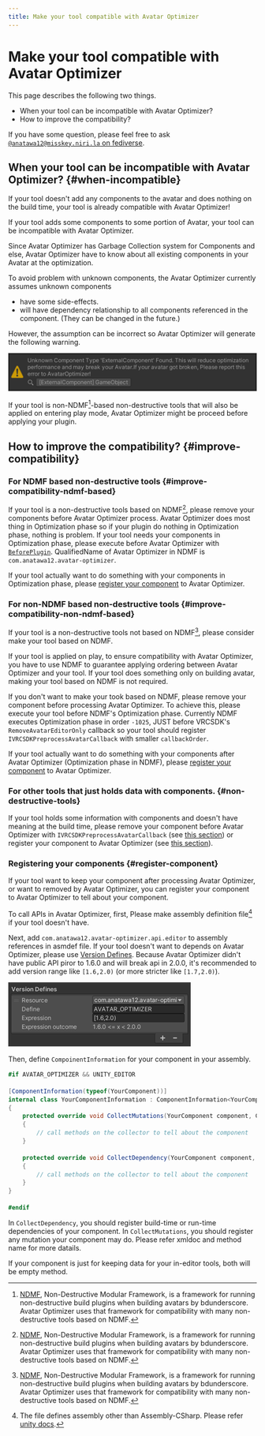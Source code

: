 ```yaml
---
title: Make your tool compatible with Avatar Optimizer
---
```


# Make your tool compatible with Avatar Optimizer

This page describes the following two things.

- When your tool can be incompatible with Avatar Optimizer?
- How to improve the compatibility?

If you have some question, please feel free to ask [`@anatawa12@misskey.niri.la` on fediverse][fediverse].

## When your tool can be incompatible with Avatar Optimizer? {#when-incompatible}

If your tool doesn't add any components to the avatar and does nothing on the build time,
your tool is already compatible with Avatar Optimizer!

If your tool adds some components to some portion of Avatar, your tool can be incompatible with Avatar Optimizer.

Since Avatar Optimizer has Garbage Collection system for Components and else, Avatar Optimizer have to 
know about all existing components in your Avatar at the optimization.

To avoid problem with unknown components, the Avatar Optimizer currently assumes unknown components
- have some side-effects.
- will have dependency relationship to all components referenced in the component.
  (They can be changed in the future.)

However, the assumption can be incorrect so Avatar Optimizer will generate the following warning.

![unknown-component-warning](unknown-component-warning.png)

If your tool is non-NDMF[^NDMF]-based non-destructive tools that will also be applied on entering play mode,
Avatar Optimizer might be proceed before applying your plugin.

## How to improve the compatibility? {#improve-compatibility}

### For NDMF based non-destructive tools {#improve-compatibility-ndmf-based}

If your tool is a non-destructive tools based on NDMF[^NDMF], please remove your components before
Avatar Optimizer process. Avatar Optimizer does most thing in Optimization phase
so if your plugin do nothing in Optimization phase, nothing is problem.
If your tool needs your components in Optimization phase, 
please execute before Avatar Optimizer with [`BeforePlugin`][ndmf-BeforePlugin]. 
QualifiedName of Avatar Optimizer in NDMF is `com.anatawa12.avatar-optimizer`.

If your tool actually want to do something with your components in Optimization phase,
please [register your component][register-component] to Avatar Optimizer.

### For non-NDMF based non-destructive tools {#improve-compatibility-non-ndmf-based}

If your tool is a non-destructive tools not based on NDMF[^NDMF], please consider
make your tool based on NDMF.

If your tool is applied on play, to ensure compatibility with Avatar Optimizer, you have to use NDMF to
guarantee applying ordering between Avatar Optimizer and your tool.
If your tool does something only on building avatar, making your tool based on NDMF is not required.

If you don't want to make your took based on NDMF, please remove your component before processing Avatar Optimizer.
To achieve this, please execute your tool before NDMF's Optimization phase.
Currently NDMF executes Optimization phase in order `-1025`, JUST before VRCSDK's `RemoveAvatarEditorOnly` callback so
your tool should register `IVRCSDKPreprocessAvatarCallback` with smaller `callbackOrder`.

If your tool actually want to do something with your components after Avatar Optimizer (Optimization phase in NDMF),
please [register your component][register-component] to Avatar Optimizer.

### For other tools that just holds data with components. {#non-destructive-tools}

If your tool holds some information with components and doesn't have meaning at the build time, 
please remove your component before Avatar Optimizer with `IVRCSDKPreprocessAvatarCallback` (see [this section](#improve-compatibility-non-ndmf-based)) or 
register your component to Avatar Optimizer (see [this section][register-component]).

### Registering your components {#register-component}

If your tool want to keep your component after processing Avatar Optimizer, or want to removed by Avatar Optimizer,
you can register your component to Avatar Optimizer to tell about your component.

To call APIs in Avatar Optimizer, first, Please make assembly definition file[^asmdef] if your tool doesn't have.

Next, add `com.anatawa12.avatar-optimizer.api.editor` to assembly references in asmdef file.
If your tool doesn't want to depends on Avatar Optimizer, please use [Version Defines].
Because Avatar Optimizer didn't have public API piror to 1.6.0 and will break api in 2.0.0, 
it's recommended to add version range like `[1.6,2.0)` (or more stricter like `[1.7,2.0)`).

![version-defines.png](version-defines.png)

Then, define `CompoinentInformation` for your component in your assembly.

```csharp
#if AVATAR_OPTIMIZER && UNITY_EDITOR

[ComponentInformation(typeof(YourComponent))]
internal class YourComponentInformation : ComponentInformation<YourComponent>
{
    protected override void CollectMutations(YourComponent component, ComponentMutationsCollector collector)
    {
        // call methods on the collector to tell about the component
    }

    protected override void CollectDependency(YourComponent component, ComponentDependencyCollector collector)
    {
        // call methods on the collector to tell about the component
    }
}

#endif
```

In `CollectDependency`, you should register build-time or run-time dependencies of your component.
In `CollectMutations`, you should register any mutation your component may do.
Please refer xmldoc and method name for more datails.

If your component is just for keeping data for your in-editor tools, both will be empty method.

[fediverse]: https://misskey.niri.la/@anatawa12
[ndmf-BeforePlugin]: https://ndmf.nadena.dev/api/nadena.dev.ndmf.fluent.Sequence.html#nadena_dev_ndmf_fluent_Sequence_BeforePlugin_System_String_System_String_System_Int32_
[register-component]: #register-component

[^asmdef]: The file defines assembly other than Assembly-CSharp. Please refer [unity docs](https://docs.unity3d.com/2019.4/Documentation/Manual/ScriptCompilationAssemblyDefinitionFiles.html).
[^NDMF]: [NDMF], Non-Destructive Modular Framework, is a framework for running non-destructive build plugins when 
building avatars by bdunderscore. Avatar Optimizer uses that framework for compatibility 
with many non-destructive tools based on NDMF.

[NDMF]: https://ndmf.nadena.dev/
[modular-avatar]: https://modular-avatar.nadena.dev/
[Version Defines]: https://docs.unity3d.com/2019.4/Documentation/Manual/ScriptCompilationAssemblyDefinitionFiles.html#define-symbols
